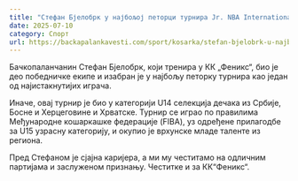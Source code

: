 ```yaml
---
title: "Стефан Бјелобрк у најбољој петорци турнира Jr. NBA International Tournament"
date: 2025-07-10
category: Спорт
url: https://backapalankavesti.com/sport/kosarka/stefan-bjelobrk-u-najboljoj-petorci-turnira-jr-nba-international-tournamen/
---
```


Бачкопаланчанин Стефан Бјелобрк, који тренира у КК „Феникс“, био је део победничке екипе и изабран је у најбољу петорку турнира као један од најистакнутијих играча.

Иначе, овај турнир је био у категорији U14 селекција дечака из Србије, Босне и Херцеговине и Хрватске. Турнир се играо по правилима Међународне кошаркашке федерације (FIBA), уз одређене прилагодбе за U15 узрасну категорију, и окупио је врхунске младе таленте из региона.

Пред Стефаном је сјајна каријера, а ми му честитамо на одличним партијама и заслуженом признању. Честитке и за КК“Феникс“.
